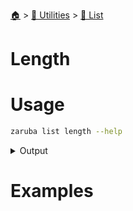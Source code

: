 <!--startTocHeader-->
[🏠](../../README.md) > [🔧 Utilities](../README.md) > [🧺 List](README.md)
# Length
<!--endTocHeader-->


# Usage

<!--startCode-->
```bash
zaruba list length --help
```
 
<details>
<summary>Output</summary>
 
```````
Get list's length

Usage:
  zaruba list length <jsonList> [flags]

Flags:
  -h, --help   help for length
```````
</details>
<!--endCode-->

# Examples



<!--startTocSubTopic-->
<!--endTocSubTopic-->